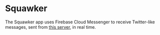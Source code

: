 # Squawker
The Squawker app uses Firebase Cloud Messenger to receive Twitter-like messages, 
sent from [this server](https://squawkerfcmserver.udacity.com/), 
in real time.
